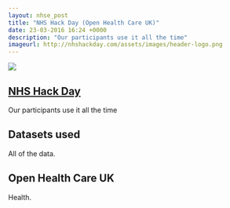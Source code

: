 ```yaml
---
layout: nhse_post
title: "NHS Hack Day (Open Health Care UK)"
date: 23-03-2016 16:24 +0000
description: "Our participants use it all the time"
imageurl: http://nhshackday.com/assets/images/header-logo.png
---
```

<img src="http://nhshackday.com/assets/images/header-logo.png" />

## <a href="nhshackday.com" target="_blank"> NHS Hack Day <i class="fa fa-external-link"></i></a>

Our participants use it all the time

## Datasets used

All of the data.

## Open Health Care UK

Health.